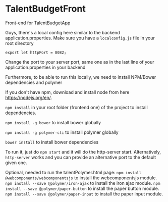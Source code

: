 # TalentBudgetFront
Front-end for TalentBudgetApp

Guys, there's a local config here similar to the backend application.properties.
Make sure you have a `localconfig.js` file in your root directory
```
export let httpPort = 8082;
```
Change the port to your server port, same one as in the last line of your application.properties in your backend

Furthermore, to be able to run this locally, we need to install NPM/Bower dependencies and polymer

If you don't have npm, download and install node from here https://nodejs.org/en/. 

`npm install` in your root folder (frontend one) of the project to install dependencies.

`npm install -g bower` to install bower globally

`npm install -g polymer-cli` to install polymer globally

`bower install` to install bower dependencies

To run it, just do `npm start` and it will do the http-server start. Alternatively, `http-server` works and you can provide an alternative port to the default given one. 

Optional, needed to run the talentPolymer.html page:
`npm install @webcomponents/webcomponentsjs`  to install the webcomponentsjs module.
`npm install --save @polymer/iron-ajax`       to install the iron ajax module.
`npm install --save @polymer/paper-button`    to install the paper button module.
`npm install --save @polymer/paper-input`     to install the paper input module.
